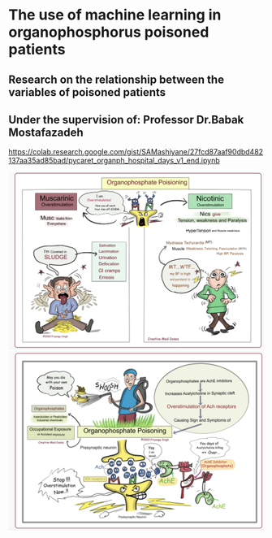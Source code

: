 # The use of machine learning in organophosphorus poisoned patients

## Research on the relationship between the variables of poisoned patients

## Under the supervision of: ‪Professor Dr.Babak Mostafazadeh

https://colab.research.google.com/gist/SAMashiyane/27fcd87aaf90dbd482137aa35ad85bad/pycaret_organph_hospital_days_v1_end.ipynb 


![alt text](https://github.com/SAMashiyane/organophosphate_pro/blob/main/Organophosphate%20Poisoning.png)
![alt text](https://github.com/SAMashiyane/organophosphate_pro/blob/main/Organophosphate%20Poisoning2.png)

